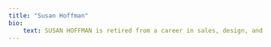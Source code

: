 ```yaml
---
title: "Susan Hoffman"
bio:
    text: SUSAN HOFFMAN is retired from a career in sales, design, and art consultation. A creative person with a keen sense of beauty and harmony, Susan reads, writes, and occasionally paints. She lives in Toronto with her husband. They have a daughter who currently lives in San Francisco.
---
```


